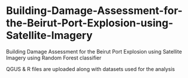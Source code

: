 # Building-Damage-Assessment-for-the-Beirut-Port-Explosion-using-Satellite-Imagery
Building Damage Assessment for the Beirut Port Explosion using Satellite Imagery using Random Forest classifier

QGUS & R files are uploaded along with datasets used for the analysis
